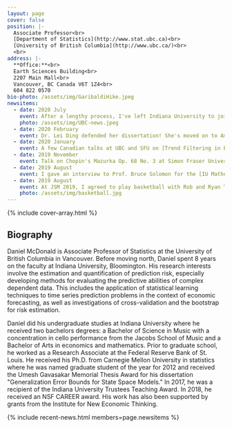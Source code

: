 ```yaml
---
layout: page
cover: false
position: |-
  Associate Professor<br>
  [Department of Statistics](http://www.stat.ubc.ca)<br>
  [University of British Columbia](http://www.ubc.ca/)<br>
  <br>
address: |-
  **Office:**<br>
  Earth Sciences Building<br>
  2207 Main Mall<br>
  Vancouver, BC Canada V6T 1Z4<br>
  604 822 0570
bio-photo: /assets/img/GaribaldiHike.jpeg
newsitems:
  - date: 2020 July 
    event: After a lengthy process, I've left Indiana University to join [Tamara Mitchell](https://tamaraleemitchell.github.io) at UBC. I'm ecstatic to join a fantastic department with many wonderful new colleagues, but I'll be sad to say good bye to many others. If you're facing academic partner issues and are interested in my thoughts, drop me a line.
    photo: /assets/img/UBC-news.jpeg
  - date: 2020 February 
    event: Dr. Lei Ding defended her dissertation! She's moved on to Amazon in Seattle. 
  - date: 2020 January
    event: A few Canadian talks at UBC and SFU on [Trend Filtering in Exponential Families](https://dajmcdon.github.io/assets/research/talks/ExpFam-research-169.pdf).
  - date: 2019 November
    event: Talk on Chopin's Mazurka Op. 68 No. 3 at Simon Fraser University. Slides are viewable [here](https://dajmcdon.github.io/mazurka-talk-2019/chopin-talk-2019.html). 
  - date: 2019 August
    event: I gave an interview to Prof. Bruce Solomon for the [IU Mathematics Alumni Newsletter](https://math.indiana.edu/documents/newsletters/AlumniNewsletter2019.pdf).
  - date: 2019 August
    event: At JSM 2019, I agreed to play basketball with Rob and Ryan Tibshirani and [Dave Zhao](https://publish.illinois.edu/sdzhao/). Dave tried valiantly to make up for my lack of skills, but our team was no match for the Tibshiranis. We did make the cover of the 2019 October issue of [AMSTATNEWS](https://magazine.amstat.org/wp-content/uploads/2019/09/October-Amstat-News.pdf).
    photo: /assets/img/basketball.jpg
---
```


{% include cover-array.html %}


## Biography 

Daniel McDonald is Associate Professor of Statistics at the University of British Columbia in Vancouver. Before moving north, Daniel spent 8 years on the faculty at Indiana University, Bloomington. His research interests involve the estimation and
quantification of prediction risk, especially developing methods for evaluating the predictive
abilities of complex dependent data. This includes the application of statistical learning
techniques to time series prediction problems in the context of economic forecasting, as well as
investigations of cross-validation and the bootstrap for risk estimation.


Daniel did his undergraduate studies at Indiana University where he received two bachelors degrees:
a Bachelor of Science in Music with a concentration in cello performance from the Jacobs School of
Music and a Bachelor of Arts in economics and mathematics. Prior to graduate school, he worked as a
Research Associate at the Federal Reserve Bank of St. Louis. He received his Ph.D. from Carnegie
Mellon University in statistics where he was named graduate student of the year for 2012 and
received the Umesh Gavasakar Memorial Thesis Award for his dissertation "Generalization Error
Bounds for State Space Models." In 2017, he was a recipient of the Indiana University Trustees
Teaching Award. In 2018, he received an NSF CAREER award. His work has also been supported by
grants from the Institute for New Economic Thinking.


{% include recent-news.html members=page.newsitems %}

